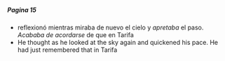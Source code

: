 

##### Pagina 15

- reflexionó mientras miraba de nuevo el cielo y *apretaba* el paso. *Acababa de acordarse* de que en Tarifa
- He thought as he looked at the sky again and quickened his pace. He had just remembered that in Tarifa

